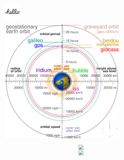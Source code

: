<a href="https://github.com/hadipourh"><img src=".../t.svg" width="10%" height="10%"></a>

<a href="https://github.com/hadipourh"><img src=".../c.svg" width="75%" height="75%"></a>

<div align="center"><img src="https://github-readme-stats.vercel.app/api?username=hadipourh&show_icons=true&count_private=true&hide_border=true" align="center" /></div>  

<div align="center">
<img src="https://komarev.com/ghpvc/?username=hadipourh&&style=flat-square" align="center" />
</div>  
